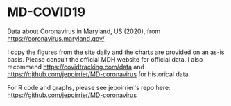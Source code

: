 # MD-COVID19
Data about Coronavirus in Maryland, US (2020), from https://coronavirus.maryland.gov/

I copy the figures from the site daily and the charts are provided on an as-is basis. Please consult the official MDH website for official data. I also recommend https://covidtracking.com/data and https://github.com/jepoirrier/MD-coronavirus for historical data. 

For R code and graphs, please see jepoirrier's repo here: https://github.com/jepoirrier/MD-coronavirus 
